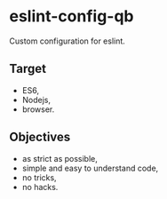 # eslint-config-qb

Custom configuration for eslint.

## Target
- ES6,
- Nodejs,
- browser.

## Objectives
- as strict as possible,
- simple and easy to understand code,
- no tricks,
- no hacks.
